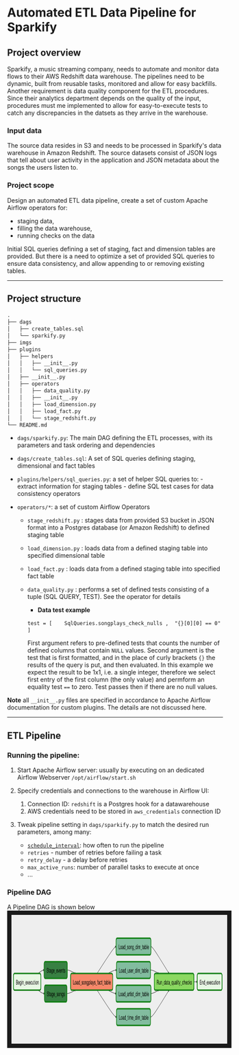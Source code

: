 # Automated ETL Data Pipeline for Sparkify

## Project overview
Sparkify, a music streaming company, needs to automate and monitor data flows to their AWS Redshift data warehouse. The pipelines need to be dynamic, built from reusable tasks, monitored and allow for easy backfills. Another requirement is data quality component for the ETL procedures. Since their analytics department depends on the quality of the input, procedures must me implemented to allow for easy-to-execute tests to catch any discrepancies in the datsets as they arrive in the warehouse. 


### Input data

The source data resides in S3 and needs to be processed in Sparkify's data warehouse in Amazon Redshift. The source datasets consist of JSON logs that tell about user activity in the application and JSON metadata about the songs the users listen to.

### Project scope

Design an automated ETL data pipeline, create a set of custom Apache Airflow operators for:
- staging data, 
- filling the data warehouse, 
- running checks on the data


Initial SQL queries defining a set of staging, fact and dimension tables are provided. But there is a need to optimize a set of provided SQL queries to ensure data consistency, and allow appending to or removing existing tables.

---
## Project structure

```
.
├── dags
│   ├── create_tables.sql
│   └── sparkify.py
├── imgs
├── plugins
│   ├── helpers
│   │   ├── __init__.py
│   │   └── sql_queries.py
│   ├── __init__.py
│   ├── operators
│   │   ├── data_quality.py
│   │   ├── __init__.py
│   │   ├── load_dimension.py
│   │   ├── load_fact.py
│   │   └── stage_redshift.py
└── README.md 

```

- `dags/sparkify.py`: The main DAG defining the ETL processes, with its parameters and task ordering and dependencies
- `dags/create_tables.sql`: A set of SQL queries defining staging, dimensional and fact tables

- `plugins/helpers/sql_queries.py`: a set of helper SQL queries to:
		- extract information for staging tables 
        - define SQL test cases for data consistency operators
- `operators/*`: a set of  custom Airflow Operators 
	- `stage_redshift.py` : stages data from provided S3 bucket in JSON format into a Postgres database (or Amazon Redshift) to defined staging table 
	- `load_dimension.py` : loads data from a defined staging table into specified dimensional table
	- `load_fact.py`	  : loads data from a defined staging table into specified fact table
	- `data_quality.py`   : performs a set of defined tests consisting of a tuple (SQL QUERY, TEST). See the operator for details
    
    	- **Data test example**
        ```
        test = [    SqlQueries.songplays_check_nulls ,  "{}[0][0] == 0" ]

        ```
        
        First argument refers to pre-defined tests that counts the number of defined columns that contain `NULL` values. Second argument is the test that is first formatted, and in the place of curly brackets `{}` the results of the query is put, and then evaluated. In this example we expect the result to be 1x1, i.e. a single integer, therefore we select first entry of the first column (the only value) and permform an equality test `==` to zero. Test passes then if there are no null values.
  
**Note** all `__init__.py` files are specified in accordance to Apache Airflow documentation for custom plugins. The details are not discussed here.

---
## ETL Pipeline

### Running the pipeline:

1. Start Apache Airflow server:
	usually by executing on an dedicated Airflow Webserver
	`/opt/airflow/start.sh`
2. Specify credentials and connections to the warehouse in Airflow UI:
	1. Connection ID: `redshift` is a Postgres hook for a datawarehouse
    2. AWS credentials need to be stored in `aws_credentials` connection ID
    
3. Tweak pipeline setting in `dags/sparkify.py` to match the desired run parameters, among many:
	- [`schedule_interval`](https://airflow.apache.org/docs/stable/scheduler.html#dag-runs): how often to run the pipeline
    - `retries` - number of retries before failing a task
    - `retry_delay` - a delay before retries
    - `max_active_runs`: number of parallel tasks to execute at once
    - ... 
    
### Pipeline DAG

A Pipeline DAG is shown below
<img src="imgs/etl_dag.png" alt="DAG of a defined ETL pipeline in Airflow" width="800" height="300" border="10" />
 
